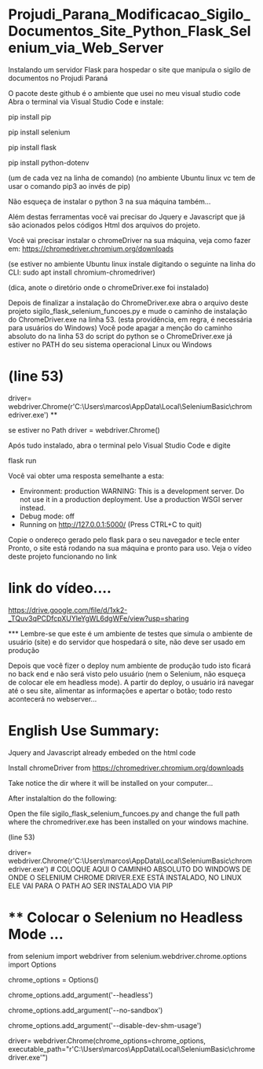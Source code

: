 # Projudi_Parana_Modificacao_Sigilo_Documentos_Site_Python_Flask_Selenium_via_Web_Server
Instalando um servidor Flask para hospedar o site que manipula o sigilo de documentos no Projudi Paraná


O pacote deste github é o ambiente que usei no meu visual studio code
Abra o terminal via Visual Studio Code e instale: 

pip install pip

pip install selenium 

pip install flask

pip install python-dotenv


(um de cada vez na linha de comando)
(no ambiente Ubuntu linux vc tem de usar o comando pip3 ao invés de pip)

Não esqueça de instalar o python 3 na sua máquina também...

Além destas ferramentas você vai precisar do Jquery e Javascript que já são acionados pelos códigos Html dos arquivos do projeto.

Você vai precisar instalar o chromeDriver na sua máquina, veja como fazer em:
https://chromedriver.chromium.org/downloads

(se estiver no ambiente Ubuntu linux instale digitando o seguinte na linha do CLI: sudo apt install chromium-chromedriver)

(dica, anote o diretório onde o chromeDriver.exe foi instalado)

Depois de finalizar a instalação do ChromeDriver.exe abra o arquivo deste projeto sigilo_flask_selenium_funcoes.py e mude o caminho de instalação do ChromeDriver.exe na linha 53.
(esta providência, em regra, é necessária para usuários do Windows)
Você pode apagar a menção do caminho absoluto do na linha 53 do script do python  se o ChromeDriver.exe já estiver no PATH do seu sistema operacional Linux ou Windows

# (line 53)
driver= webdriver.Chrome(r'C:\Users\marcos\AppData\Local\SeleniumBasic\chromedriver.exe') **

se estiver no Path
driver = webdriver.Chrome()

Após tudo instalado, abra o terminal pelo Visual Studio Code e digite

flask run

Você vai obter uma resposta semelhante a esta:

* Environment: production
   WARNING: This is a development server. Do not use it in a production deployment.
   Use a production WSGI server instead.
 * Debug mode: off
 * Running on http://127.0.0.1:5000/ (Press CTRL+C to quit)


Copie o ondereço gerado pelo flask para o seu navegador e tecle enter
Pronto, o site está rodando na sua máquina e pronto para uso.
Veja o vídeo deste projeto funcionando no link 


# link do vídeo....

https://drive.google.com/file/d/1xk2-_TQuv3qPCDfcpXUYleYgWL6dgWFe/view?usp=sharing


*** Lembre-se que este é um ambiente de testes que simula o ambiente de usuário (site) e do servidor que hospedará o site, não deve ser usado em produção

Depois que você fizer o deploy num ambiente de produção tudo isto ficará no back end e não será visto pelo usuário (nem o Selenium, não esqueça de colocar ele em headless mode). A partir do deploy, o usuário irá navegar até o seu site, alimentar as informações e apertar o botão; todo resto acontecerá no webserver...






# English Use Summary:

Jquery and Javascript already embeded on the html code

Install chromeDriver from https://chromedriver.chromium.org/downloads

Take notice the dir where it will be installed on your computer...

After instalaltion do the following:

Open the file sigilo_flask_selenium_funcoes.py and change the full path where the chromedriver.exe has been installed on your windows machine.

(line 53)

driver= webdriver.Chrome(r'C:\Users\marcos\AppData\Local\SeleniumBasic\chromedriver.exe') # COLOQUE AQUI O CAMINHO ABSOLUTO DO WINDOWS DE ONDE O SELENIUM CHROME DRIVER.EXE ESTÁ INSTALADO, NO LINUX ELE VAI PARA O PATH AO SER INSTALADO VIA PIP


# ** Colocar o Selenium no Headless Mode ...


from selenium import webdriver
from selenium.webdriver.chrome.options import Options

chrome_options = Options()

chrome_options.add_argument('--headless')

chrome_options.add_argument('--no-sandbox')

chrome_options.add_argument('--disable-dev-shm-usage')


driver= webdriver.Chrome(chrome_options=chrome_options, executable_path="r'C:\Users\marcos\AppData\Local\SeleniumBasic\chromedriver.exe'")



